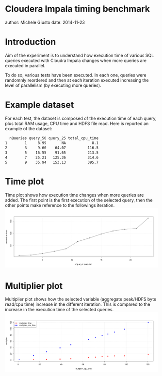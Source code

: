 Cloudera Impala timing benchmark
========================================================
author: Michele Giusto
date: 2014-11-23

Introduction
========================================================
Aim of the experiment is to understand how execution time of various SQL queries executed with Cloudra Impala changes when more queries are executed in parallel. 

To do so, various tests have been executed. In each one, queries were randomnly reordered and then at each iteration executed increasing the level of parallelism (by executing more queries).

Example dataset
========================================================
For each test, the dataset is composed of the execution time of each query, plus total RAM usage, CPU time and HDFS file read. Here is reported an example of the dataset:


```
  nQueries query_50 query_25 total_cpu_time
1        1     8.99       NA            8.1
2        3     9.60    64.07          116.5
3        5    16.55    91.65          213.5
4        7    25.21   125.36          314.6
5        9    35.94   153.13          395.7
```

Time plot
========================================================
Time plot shows how execution time changes when more queries are added. The first point is the first execution of the selected query, then the other points make reference to the followings iteration.
![alt text](timeplot.png)

Multiplier plot
========================================================
Multiplier plot shows how the selected variable (aggregate peak/HDFS byte read/cpu time) increase in the different iteration. This is compared to the increase in the execution time of the selected queries. 
![alt text](multiplierplot.png)
